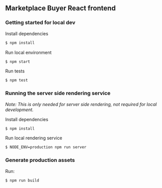 ## Marketplace Buyer React frontend

### Getting started for local dev

Install dependencies
```bash
$ npm install
```

Run local environment
```bash
$ npm start
```

Run tests
```bash
$ npm test
```

### Running the server side rendering service

_Note: This is only needed for server side rendering, not required for local development._

Install dependencies
```bash
$ npm install
```

Run local rendering service
```bash
$ NODE_ENV=production npm run server
```


### Generate production assets

Run:

```bash
$ npm run build
```
